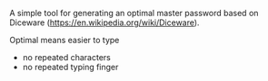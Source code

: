 A simple tool for generating an optimal master password based on Diceware (https://en.wikipedia.org/wiki/Diceware).

Optimal means easier to type

- no repeated characters
- no repeated typing finger
